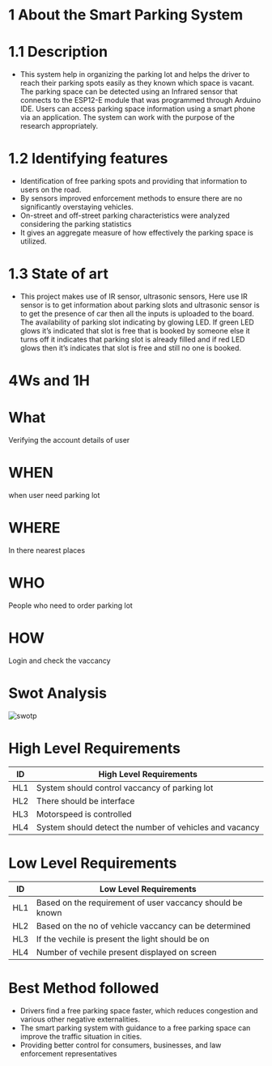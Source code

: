 # 1 About the Smart Parking System
# 1.1 Description
- This system help in organizing the parking lot and helps the driver to reach their parking spots easily as they known which space is vacant. The parking space can be detected using an Infrared sensor that connects to the ESP12-E module that was programmed through Arduino IDE. Users can access parking space information using a smart phone via an application. The system can work with the purpose of the research appropriately. 
# 1.2 Identifying features
-	Identification of free parking spots and providing that information to users on the road.
-	By sensors improved enforcement methods to ensure there are no significantly overstaying vehicles.
-	On-street and off-street parking characteristics were analyzed considering the parking statistics
-	It gives an aggregate measure of how effectively the parking space is utilized.
# 1.3 State of art
- This project makes use of IR sensor, ultrasonic sensors, Here use IR sensor is to get information about parking slots and ultrasonic sensor is to get the presence of car then all the inputs is uploaded to the board. The availability of parking slot indicating by glowing LED. If green LED glows it’s indicated that slot is free that is booked by someone else it turns off it indicates that parking slot is already filled and if red LED glows then it’s indicates that slot is free and still no one is booked.
# 4Ws and 1H
# What
Verifying the account details of user

# WHEN
when user need parking lot

# WHERE
In there nearest places 

# WHO
People who need to order parking lot

# HOW
Login and check the vaccancy
# Swot Analysis
![swotp](https://user-images.githubusercontent.com/55775183/155834654-0080abb5-79b4-4edc-a43a-4fcd247e055c.png)
# High Level Requirements
| ID | High Level Requirements |
|---------- | --------------- |
| HL1 | System should control vaccancy of parking lot |
| HL2 | There should be interface |
| HL3 | Motorspeed is controlled |
| HL4 | System should detect the number of vehicles and vacancy |

# Low Level Requirements
| ID | Low Level Requirements |
|---------- | --------------- |
| HL1 | Based on the requirement of user vaccancy should be known |
| HL2 | Based on the no of vehicle vaccancy can be determined |
| HL3 | If the vechile is present the light should be on |
| HL4 | Number of vechile present displayed on screen |

# Best Method followed
- Drivers find a free parking space faster, which reduces congestion and various other negative externalities.
- The smart parking system with guidance to a free parking space can improve the traffic situation in cities.
- Providing better control for consumers, businesses, and law enforcement representatives



